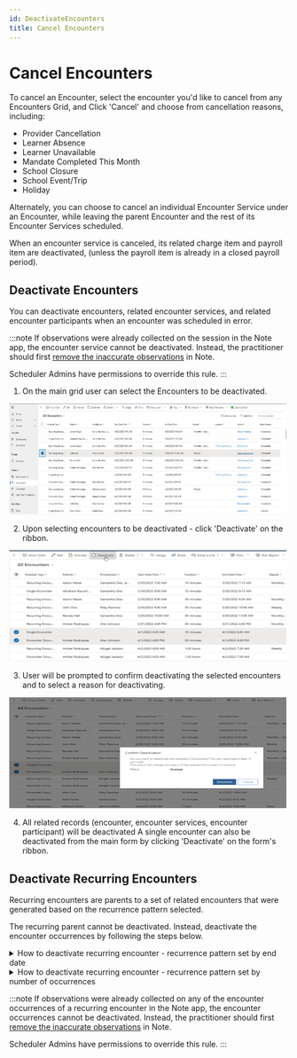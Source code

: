 ```yaml
---
id: DeactivateEncounters
title: Cancel Encounters
---
```

# Cancel Encounters

To cancel an Encounter, select the encounter you'd like to cancel from any Encounters Grid, and Click 'Cancel' and choose from cancellation reasons, including:
- Provider Cancellation
- Learner Absence
- Learner Unavailable
- Mandate Completed This Month
- School Closure
- School Event/Trip
- Holiday

Alternately, you can choose to cancel an individual Encounter Service under an Encounter, while leaving the parent Encounter and the rest of its Encounter Services scheduled.

When an encounter service is canceled, its related charge item and payroll item are deactivated, (unless the payroll item is already in a closed payroll period).

## Deactivate Encounters

You can deactivate encounters, related encounter services, and related encounter participants when an encounter was scheduled in error.

:::note
If observations were already collected on the session in the Note app, the encounter service cannot be deactivated. Instead, the practitioner should first [remove the inaccurate observations](https://notedocs.chorus.cloud/docs/DataCollection/EditDataAfterSession) in Note. 

Scheduler Admins have permissions to override this rule.
:::

1.  On the main grid user can select the Encounters to be deactivated.

<img src ="/img/SelectToDeactivate.png" width="500" height="200"/>


2.  Upon selecting encounters to be deactivated - click 'Deactivate' on the ribbon.

<img src ="/img/ca0f52fd-b9c0-47e5-87ed-9b5e2a8b1739_image.png" width="500" height="200"/>

3.  User will be prompted to confirm deactivating the selected encounters and to select a reason for deactivating.

<img src ="/img/399c27bd-f552-4bb9-9433-5ec75c60271e_image.png" width="500" height="200"/>

4.  All related records (encounter, encounter services, encounter participant) will be deactivated
A single encounter can also be deactivated from the main form by clicking 'Deactivate' on the form's ribbon.

## Deactivate Recurring Encounters

Recurring encounters are parents to a set of related encounters that were generated based on the recurrence pattern selected.

The recurring parent cannot be deactivated. Instead, deactivate the encounter occurrences by following the steps below.


<details>
<summary> How to deactivate recurring encounter - recurrence pattern set by end date </summary>

1.  Update the end date on the recurrence information to one day before the first scheduled encounter.

<img src ="/img/9b8cb298-2429-44af-bc58-4a6d672f193b_image.png" width="500" height="200"/>

2.  Confirm update

<img src ="/img/ConfirmUpdate.png" width="500" height="200"/>

</details>

<details>
<summary> How to deactivate recurring encounter - recurrence pattern set by number of occurrences </summary>

1.  Navigate to the encounter occurrences tab on the recurring encounter.

<img src ="/img/8f0664c7-33a1-4762-8e69-6cfe0e75ab89_image.png" width="500" height="200"/>

2.  Click on the check on the grid to select all encounter occurrences.

<img src ="/img/e0d315e9-fbe1-46ca-8c1e-2703cc1d0957_image.png" width="500" height="200"/>

3.  Once all encounter occurrences have been selected click deactivate on the grid ribbon.

<img src ="/img/9da78011-dd9f-4d37-af65-c89e3ac683bd_image.png" width="500" height="200"/>

4.  Confirm deactivation.

<img src ="/img/1907150b-ee4e-466e-8b07-cf21d8c468af_image.png" width="500" height="200"/>

5. Only the shown encounter occurrences are deactivated. If there is more than one page to the subgrid this process has to be repeated on the following pages as well.

<img src ="/img/cbfa41a3-9a64-48c7-9bf9-a47ca44e4ce6_image.png" width="500" height="200"/>

</details>


:::note
If observations were already collected on any of the encounter occurrences of a recurring encounter in the Note app, the encounter occurrences cannot be deactivated. Instead, the practitioner should first [remove the inaccurate observations](https://notedocs.chorus.cloud/docs/DataCollection/EditDataAfterSession) in Note. 

Scheduler Admins have permissions to override this rule.
:::


          